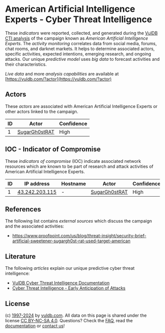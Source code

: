 # American Artificial Intelligence Experts - Cyber Threat Intelligence

These _indicators_ were reported, collected, and generated during the [VulDB CTI analysis](https://vuldb.com/?kb.cti) of the campaign known as _American Artificial Intelligence Experts_. The _activity monitoring_ correlates data from social media, forums, chat rooms, and darknet markets. It helps to determine associated actors, specific activities, expected intentions, emerging research, and ongoing attacks. Our unique _predictive model_ uses _big data_ to forecast activities and their characteristics.

_Live data_ and more _analysis capabilities_ are available at [https://vuldb.com/?actor](https://vuldb.com/?actor)

## Actors

These _actors_ are associated with American Artificial Intelligence Experts or other actors linked to the campaign.

ID | Actor | Confidence
-- | ----- | ----------
1 | [SugarGh0stRAT](https://vuldb.com/?actor.sugargh0strat) | High

## IOC - Indicator of Compromise

These _indicators of compromise_ (IOC) indicate associated network resources which are known to be part of research and attack activities of American Artificial Intelligence Experts.

ID | IP address | Hostname | Actor | Confidence
-- | ---------- | -------- | ----- | ----------
1 | [43.242.203.115](https://vuldb.com/?ip.43.242.203.115) | - | [SugarGh0stRAT](https://vuldb.com/?actor.sugargh0strat) | High

## References

The following list contains _external sources_ which discuss the campaign and the associated activities:

* https://www.proofpoint.com/us/blog/threat-insight/security-brief-artificial-sweetener-sugargh0st-rat-used-target-american

## Literature

The following _articles_ explain our unique predictive cyber threat intelligence:

* [VulDB Cyber Threat Intelligence Documentation](https://vuldb.com/?kb.cti)
* [Cyber Threat Intelligence - Early Anticipation of Attacks](https://www.scip.ch/en/?labs.20201022)

## License

(c) [1997-2024](https://vuldb.com/?kb.changelog) by [vuldb.com](https://vuldb.com/?kb.about). All data on this page is shared under the license [CC BY-NC-SA 4.0](https://creativecommons.org/licenses/by-nc-sa/4.0/). Questions? Check the [FAQ](https://vuldb.com/?kb.faq), read the [documentation](https://vuldb.com/?kb) or [contact us](https://vuldb.com/?contact)!
